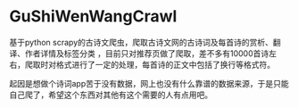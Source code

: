 # GuShiWenWangCrawl
基于python scrapy的古诗文爬虫，爬取古诗文网的古诗词及每首诗的赏析、翻译、作者详情及标签分类
，目前只对推荐页做了爬取，差不多有10000首诗左右，爬取时对格式进行了一定的处理，每首诗的正文中包括了换行等格式符。

起因是想做个诗词app苦于没有数据，网上也没有什么靠谱的数据来源，于是只能自己爬了，希望这个东西对其他有这个需要的人有点用吧。
